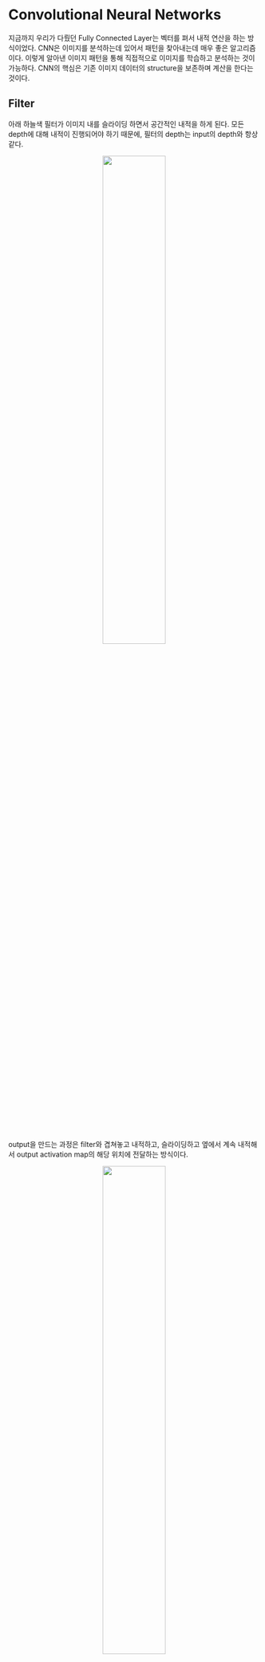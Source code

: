 # Convolutional Neural Networks
지금까지 우리가 다뤘던 Fully Connected Layer는 벡터를 펴서 내적 연산을 하는 방식이었다. 
CNN은 이미지를 분석하는데 있어서 패턴을 찾아내는데 매우 좋은 알고리즘이다. 
이렇게 알아낸 이미지 패턴을 통해 직접적으로 이미지를 학습하고 분석하는 것이 가능하다. 
CNN의 핵심은 기존 이미지 데이터의 structure을 보존하며 계산을 한다는 것이다. 

## Filter
아래 하늘색 필터가 이미지 내를 슬라이딩 하면서 공간적인 내적을 하게 된다. 
모든 depth에 대해 내적이 진행되어야 하기 때문에, 필터의 depth는 input의 depth와 항상 같다. 

<p align="center"><img src="https://github.com/em-1001/AI/assets/80628552/4074bf2a-2918-472c-a78c-b1c2b62adfaa" height="50%" width="50%"></p>

output을 만드는 과정은 filter와 겹쳐놓고 내적하고, 슬라이딩하고 옆에서 계속 내적해서 output activation map의 해당 위치에 전달하는 방식이다. 

<p align="center"><img src="https://github.com/em-1001/AI/assets/80628552/78cc7780-8783-4e1c-bbb1-9b813c25fb52" height="50%" width="50%"></p>

보통 convolution layer은 여러개의 필터를 사용한다. 이렇게 하면 필터마다 다른 특징을 추출할 수 있게 된다. 
한 레이어에서 아래와 같이 자신이 원하는 만큼 필터를 사용할 수 있다. 

<p align="center"><img src="https://github.com/em-1001/AI/assets/80628552/efe4dd14-fb65-47d1-8c77-b689f3b8e912" height="50%" width="50%"></p>

이를 반복하게 되는데, 이 사이사이에 activation, pooling 등이 들어간다. layer는 여러개의 필터를 가지고 있고, 각 필터마다 각각의 출력 map을 만든다. 
여러 레이어들을 거치면서 각 필터들이 계층적으로 학습이 가능해지는 것이다. 

## Kernel 
height와 width이 2 Dim을 sliding 해가면서 weighted sum을 수행한다고 하면 아래와 같이 2D convolution이 되는 것이다. 

<p align="center"><img src="https://github.com/em-1001/AI/assets/80628552/ad6b5846-b15f-4993-b49c-3c7098e582b2" height="60%" width="60%"></p>

아래와 같이 데이터(10x10x3)를 convolution 한다고 하자. 만약 입력이 3D tensor가 입력된다 하더라고 커널이 1Dim 상에서만 sliding 하면 1D convolution이 되는 것이다. 

<p align="center"><img src="https://github.com/em-1001/AI/assets/80628552/2606132a-6c77-4df7-88dc-ade02fd2ad48" height="60%" width="60%"></p>

엄밀히 말하면 앞서 말한 Filter와 Kernel은 차이가 있다. 
 kernel이라는 것은 sliding window 하는 영역에서의 크기이다. 여기에서는 4x4이라고 할 수 있다. filter라는 것은 실제로 kernel이 weighted sum 하는 영역의 크기이다. 여기에서는 4x4x3이라고 할 수 있다. 

4x4kernel에서 color 축으로 쌓인 모든 값들 즉 아래 그림을 토대로 4x4x3 cube모양을 eighted sum을 하여 스칼라 값을 산출해야한다. 즉, 이러한 weighted sum을 하기 위해서 4x4 kernel이 실제로는 4x4x3 이라는 weight를 가지고 있어야 된다. 엄밀히 말하면 kernel과 filter는 다른데 통상적으로 구분하지 않고 사용하게 된다.

특징을 추출하는 Kernel에는 여러가지 종류가 있다. 대표적인 몇가지를 살펴보자. 

### Gaussian Blur Kernel

<p align="center"><img src="https://github.com/em-1001/AI/assets/80628552/2fadf7d3-01eb-41e1-bd2f-494f3e110484" height="200" width="200">　　　　　　　　 
<img src="https://github.com/em-1001/AI/assets/80628552/c00f4c8f-9d18-43cd-923c-74c7e5c24c01" height="200" width="200"></p>

$$
\begin{bmatrix}
1&2&1\\
2&4&2\\
1&2&1\\
\end{bmatrix}
\times \frac{1}{9}　　
Gaussian \ Blur \ Kernel
$$

### Sharpen Kernel 
<p align="center"><img src="https://github.com/em-1001/AI/assets/80628552/2fadf7d3-01eb-41e1-bd2f-494f3e110484" height="200" width="200">　　　　　　　　
<img src="https://github.com/em-1001/AI/assets/80628552/50656c5c-38d8-49de-a8d8-d3826edc2301" height="200" width="200"></p>

$$
\begin{bmatrix}
-1&-1&-1\\
-1&5&-1\\
-1&-1&-1\\
\end{bmatrix}　　
Sharpen \ Kernel
$$

### Vertical Edge, Horizontal Edge Kernel (Sobel x, Sobel y)
<p align="center"><img src="https://github.com/em-1001/AI/assets/80628552/e2bb9ad7-f1e6-46e7-8d07-92a7031fb46e" height="200" width="200">　　　　　　　　
<img src="https://github.com/em-1001/AI/assets/80628552/a71255b9-b386-4c2c-b651-f9ba6cd4d1fc" height="200" width="200"></p>

$$
\begin{bmatrix}
-1&0&1\\
-2&0&2\\
-1&0&1\\
\end{bmatrix}　　
Vertical \ Edge \ Kernel
$$

<p align="center"><img src="https://github.com/em-1001/AI/assets/80628552/e2bb9ad7-f1e6-46e7-8d07-92a7031fb46e" height="200" width="200">　　　　　　　　
<img src="https://github.com/em-1001/AI/assets/80628552/2e01a7cb-e060-48eb-8d8d-73a188bc0641" height="200" width="200"></p>

$$
\begin{bmatrix}
1&2&1\\
0&0&0\\
-1&-2&-1\\
\end{bmatrix}　　
Horizontal \ Edge \ Kernel
$$


<p align="center"><img src="https://github.com/em-1001/AI/assets/80628552/ea1efac9-94aa-4dcc-95a7-069019b61635" height="200" width="200"></p>

$$Sobel \ X \ + \ Sobel \ Y$$

$$
\begin{bmatrix}
1&0&-1\\
0&0&0\\
-1&0&1\\
\end{bmatrix}　　　
\begin{bmatrix}
0&1&0\\
1&-4&1\\
0&1&0\\
\end{bmatrix}　　　
\begin{bmatrix}
-1&-1&-1\\
-1&8&-1\\
-1&-1&-1\\
\end{bmatrix}　　
Edge \ Detection \ Kernels
$$

결과적으로 아래 그림과 같이 여러개의 conv layer을 거치면서 단순한 구조에서 더 복잡한 구조로 찾아감을 볼 수 있다. 각 그리드는 하나의 뉴런(필터)이다. 마지막에는 FC layer을 통해 스코어를 계산하게 된다. 

<p align="center"><img src="https://github.com/em-1001/AI/assets/80628552/f2e7aa64-4502-4e3d-982d-45aa63154923" height="70%" width="70%"></p>

차원에 대해서도 살펴보자. 필터를 몇칸씩 움직일지를 stride로 정할 수 있다. 보통 input 사이즈와 슬라이딩 시 딱 맞아떨어지는 stride만을 이용한다. 다음과 같이 출력의 크기를 구할 수 있다. 

$$ Output \ Size \ : \ (N - F) / stride + 1$$

Input Dim : N     
Filter Size : F  

stride를 설정해 줌으로써 pooling과 같이 다운샘플링할 수 있고, 더 좋은 성능을 가져다주기도 한다. 
이는 activation map의 사이즈를 줄이는 것이고, 나중에 FC layer의 파라미터의 수가 줄어들게 되는 것이다. 


## Zero Padding 
Zero Padding은 코너에 있는 값들이 적게 연산되는 것을 막아주고, 레이어들을 거치면서 입력의 사이즈가 줄어드는 것을 막아준다. 
깊은 네트워크에서는 Activation map이 엄청나게 작아지게 되고, 이는 정보를 잃는 것이다. 
따라서 항상 원본 이미지를 표현하기에 충분한 차원을 사용해야 한다. 

<p align="center"><img src="https://github.com/em-1001/AI/assets/80628552/27c0ac74-c269-43ee-b974-ee57f3ec65f2" height="70%" width="70%"></p>

Convolution layer output size는 아래와 같이 구할 수 있다.   
Input Data Height: H  
Input Data Width: W  
Filter Height: 𝐹ℎ  
Filter width: 𝐹𝑤  
Strid Size: S  
Padded Size: P  

$$Output \ Height = OH = \frac{H + 2P - F_h}{S} + 1$$

$$Output \ Width = OW = \frac{H + 2P - F_w}{S} + 1$$


0 padding을 추가하면 모서리에 필요없는 특징을 추가하는 것이라 생각할 수도 있는데 zero-padding은 꽤 좋은 하나의 방법일 뿐이고,
mirror, extend 등도 있다. 

지금까지의 내용으로 예시를 풀어보자.   

<p align="center"><img src="https://github.com/em-1001/AI/assets/80628552/3996512f-bf73-4044-b68b-e3087d5f99d3" height="60%" width="60%"></p>

필터당 5x5x3+1(bias)개의 파라미터 존재, 총 76*10=760개의 파라미터가 존재한다.

Output Volume Size는 (32+2*2-5)/1 + 1 = 32로 32x32x10이다. 

## Pooling Layer
CNN에 들어가는 다른 Layer로 Pooling Layer가 있다. 
Pooling Layer는 output data의 size를 줄여야 하거나, size를 줄이면서 data의 특정 부분을 강조하고 싶을 때 사용한다. 
또한 파라미터 수가 줄어들어 오버피팅을 방지해줄 수도 있다. 
Pooling Layer는 용도에 따라 여러 종류가 있다. 

<p align="center"><img src="https://github.com/em-1001/AI/assets/80628552/d56ded03-66ec-4515-b9ad-27a0c178681f" height="40%" width="40%"></p>

<p align="center"><img src="https://github.com/em-1001/AI/assets/80628552/629cb3c0-8e98-4b62-becb-a80b1ae3b4f7" height="60%" width="60%"></p>

Pooling Layer output size는 다음과 같이 계산한다.    
Size(width) of output image : O  
Size(width) of input image : I   
Stride of the convolution operation : S   
Pooling Size : $P_s$  

$$O = \frac{I - P_s}{S} + 1$$

## ReLu(Rectified Linear Unit)

<p align="center"><img src="https://github.com/em-1001/AI/assets/80628552/0a32ee18-9ad1-4cae-bf26-ad25775e33ea" height="50%" width="50%"></p>

ReLu(Rectified Linear Unit) 활성화 함수는 비선형성 함수로 기본 선형 특성을 나타내는 layer에 비선형성을 증가시켜 준다. 
ReLu 함수의 범위는 $R(z)=max(0, z)$ 양수이기 때문에 vanishing gradient 문제점을 극복하고 학습 속도와 성능을 향상시켜 CNN에서 주로 사용되는 활성화 함수이다. 

# Reference
https://www.youtube.com/watch?v=bNb2fEVKeEo&list=PL3FW7Lu3i5JvHM8ljYj-zLfQRF3EO8sYv&index=5  
https://oculus.tistory.com/10  
https://data-science-hi.tistory.com/128    
https://www.youtube.com/watch?v=rdTCxAM1I0I&list=PL1Kb3QTCLIVtyOuMgyVgT-OeW0PYXl3j5&index=6    




